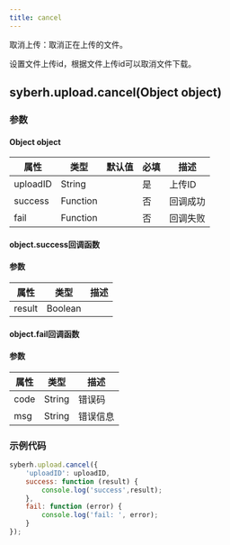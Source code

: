 ```yaml
---
title: cancel
---
```



取消上传：取消正在上传的文件。

设置文件上传id，根据文件上传id可以取消文件下载。


## syberh.upload.cancel(Object object)
### 参数
#### Object object
| 属性     | 类型   | 默认值  |  必填 | 描述                         |
| ---------- | ------- | -------- | ---------------- | ----------------------------------
| uploadID | String |  | 是 | 上传ID |
| success | Function |  | 否 | 回调成功 |
| fail | Function |  | 否 |  回调失败 |


#### object.success回调函数
#### 参数
| 属性 | 类型  | 描述 |
| -- | -- | -- |
| result | Boolean | |


#### object.fail回调函数
#### 参数
| 属性 | 类型  | 描述 |
| -- | -- | -- |
| code | String | 错误码 |
| msg | String  | 错误信息 |

### 示例代码
```javascript
syberh.upload.cancel({
    'uploadID': uploadID,
    success: function (result) {
        console.log('success',result);   
    },
    fail: function (error) {
        console.log('fail: ', error);
    }
});
```
